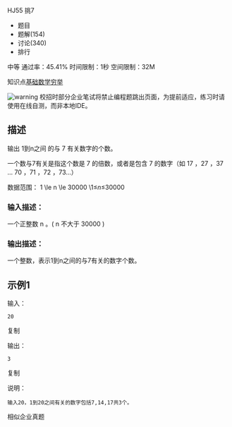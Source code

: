 HJ55 挑7







- 题目
- 题解(154)
- 讨论(340)
- 排行

中等 通过率：45.41% 时间限制：1秒 空间限制：32M

知识点[基础数学](https://www.nowcoder.com/exam/oj/ta?page=2&tpId=37&type=37?tag=5050)[穷举](https://www.nowcoder.com/exam/oj/ta?page=2&tpId=37&type=37?tag=596)

![warning](https://static.nowcoder.com/fe/file/images/web/ta/warning.png) 校招时部分企业笔试将禁止编程题跳出页面，为提前适应，练习时请使用在线自测，而非本地IDE。

## 描述

输出 1到n之间 的与 7 有关数字的个数。

一个数与7有关是指这个数是 7 的倍数，或者是包含 7 的数字（如 17 ，27 ，37 ... 70 ，71 ，72 ，73...）

数据范围： 1 \le n \le 30000 \1≤*n*≤30000 

### 输入描述：

一个正整数 n 。( n 不大于 30000 )

### 输出描述：

一个整数，表示1到n之间的与7有关的数字个数。

## 示例1

输入：

```
20
```

复制

输出：

```
3
```

复制

说明：

```
输入20，1到20之间有关的数字包括7,14,17共3个。 
```

相似企业真题